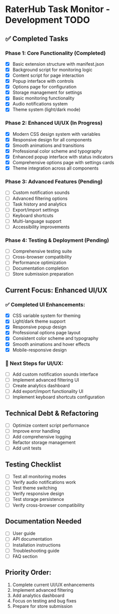 # RaterHub Task Monitor - Development TODO

## ✅ Completed Tasks

### Phase 1: Core Functionality (Completed)
- [x] Basic extension structure with manifest.json
- [x] Background script for monitoring logic
- [x] Content script for page interaction
- [x] Popup interface with controls
- [x] Options page for configuration
- [x] Storage management for settings
- [x] Basic monitoring functionality
- [x] Audio notifications system
- [x] Theme system (light/dark mode)

### Phase 2: Enhanced UI/UX (In Progress)
- [x] Modern CSS design system with variables
- [x] Responsive design for all components
- [x] Smooth animations and transitions
- [x] Professional color scheme and typography
- [x] Enhanced popup interface with status indicators
- [x] Comprehensive options page with settings cards
- [x] Theme integration across all components

### Phase 3: Advanced Features (Pending)
- [ ] Custom notification sounds
- [ ] Advanced filtering options
- [ ] Task history and analytics
- [ ] Export/import settings
- [ ] Keyboard shortcuts
- [ ] Multi-language support
- [ ] Accessibility improvements

### Phase 4: Testing & Deployment (Pending)
- [ ] Comprehensive testing suite
- [ ] Cross-browser compatibility
- [ ] Performance optimization
- [ ] Documentation completion
- [ ] Store submission preparation

## Current Focus: Enhanced UI/UX

### ✅ Completed UI Enhancements:
- [x] CSS variable system for theming
- [x] Light/dark theme support
- [x] Responsive popup design
- [x] Professional options page layout
- [x] Consistent color scheme and typography
- [x] Smooth animations and hover effects
- [x] Mobile-responsive design

### 🔄 Next Steps for UI/UX:
- [ ] Add custom notification sounds interface
- [ ] Implement advanced filtering UI
- [ ] Create analytics dashboard
- [ ] Add export/import functionality UI
- [ ] Implement keyboard shortcuts configuration

## Technical Debt & Refactoring
- [ ] Optimize content script performance
- [ ] Improve error handling
- [ ] Add comprehensive logging
- [ ] Refactor storage management
- [ ] Add unit tests

## Testing Checklist
- [ ] Test all monitoring modes
- [ ] Verify audio notifications work
- [ ] Test theme switching
- [ ] Verify responsive design
- [ ] Test storage persistence
- [ ] Verify cross-browser compatibility

## Documentation Needed
- [ ] User guide
- [ ] API documentation
- [ ] Installation instructions
- [ ] Troubleshooting guide
- [ ] FAQ section

## Priority Order:
1. Complete current UI/UX enhancements
2. Implement advanced filtering
3. Add analytics dashboard
4. Focus on testing and bug fixes
5. Prepare for store submission
